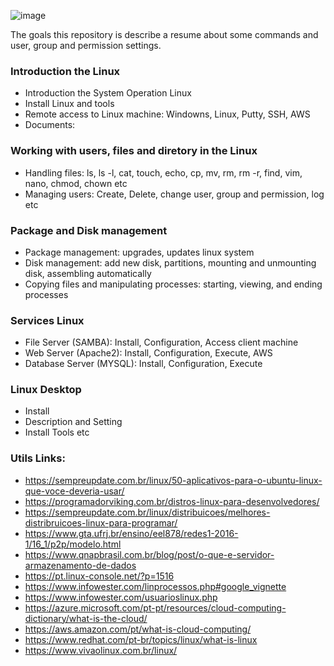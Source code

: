 ![image](https://github.com/user-attachments/assets/a52099c8-ecb9-4300-ad37-b002fd4c0b53)

The goals this repository is describe a resume about some commands and user, group and permission settings.


### Introduction the Linux
- Introduction the System Operation Linux
- Install Linux and tools
- Remote access to Linux machine: Windowns, Linux, Putty, SSH, AWS
- Documents:

### Working with users, files and diretory in the Linux
- Handling files: ls, ls -l, cat, touch, echo, cp, mv, rm, rm -r, find, vim, nano, chmod, chown etc
- Managing users: Create, Delete, change user, group and permission, log etc  

### Package and Disk management
- Package management: upgrades, updates linux system
- Disk management: add new disk, partitions, mounting and unmounting disk, assembling automatically
- Copying files and manipulating processes: starting, viewing, and ending processes

### Services Linux
- File Server (SAMBA): Install, Configuration, Access client machine
- Web Server (Apache2): Install, Configuration, Execute, AWS
- Database Server (MYSQL): Install, Configuration, Execute

### Linux Desktop
- Install
- Description and Setting
- Install Tools etc

### Utils Links:
- https://sempreupdate.com.br/linux/50-aplicativos-para-o-ubuntu-linux-que-voce-deveria-usar/
- https://programadorviking.com.br/distros-linux-para-desenvolvedores/
- https://sempreupdate.com.br/linux/distribuicoes/melhores-distribruicoes-linux-para-programar/
- https://www.gta.ufrj.br/ensino/eel878/redes1-2016-1/16_1/p2p/modelo.html
- https://www.qnapbrasil.com.br/blog/post/o-que-e-servidor-armazenamento-de-dados
- https://pt.linux-console.net/?p=1516
- https://www.infowester.com/linprocessos.php#google_vignette
- https://www.infowester.com/usuarioslinux.php
- https://azure.microsoft.com/pt-pt/resources/cloud-computing-dictionary/what-is-the-cloud/
- https://aws.amazon.com/pt/what-is-cloud-computing/
- https://www.redhat.com/pt-br/topics/linux/what-is-linux
- https://www.vivaolinux.com.br/linux/


